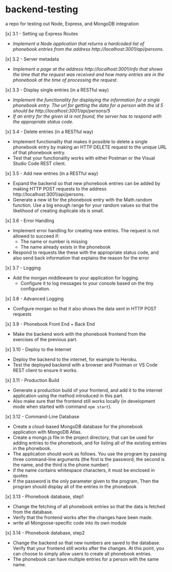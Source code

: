 # backend-testing

a repo for testing out Node, Express, and MongoDB integration

[x] 3.1 - Setting up Express Routes

- _Implement a Node application that returns a hardcoded list of phonebook entries from the address http://localhost:3001/api/persons._

[x] 3.2 - Server metadata

- _Implement a page at the address http://localhost:3001/info that shows the time that the request was received and how many entries are in the phonebook at the time of processing the request._

[x] 3.3 - Display single entries (in a RESTful way)

- _Implement the functionality for displaying the information for a single phonebook entry. The url for getting the data for a person with the id 5 should be http://localhost:3001/api/persons/5_
- _If an entry for the given id is not found, the server has to respond with the appropriate status code._

[x] 3.4 - Delete entries (in a RESTful way)

- Implement functionality that makes it possible to delete a single phonebook entry by making an HTTP DELETE request to the unique URL of that phonebook entry.
- Test that your functionality works with either Postman or the Visual Studio Code REST client.

[x] 3.5 - Add new entries (in a RESTful way)

- Expand the backend so that new phonebook entries can be added by making HTTP POST requests to the address http://localhost:3001/api/persons.
- Generate a new id for the phonebook entry with the Math.random function. Use a big enough range for your random values so that the likelihood of creating duplicate ids is small.

[x] 3.6 - Error Handling

- Implement error handling for creating new entries. The request is not allowed to succeed if:
  - The name or number is missing
  - The name already exists in the phonebook
- Respond to requests like these with the appropriate status code, and also send back information that explains the reason for the error

[x] 3.7 - Logging

- Add the morgan middleware to your application for logging.
  - Configure it to log messages to your console based on the tiny configuration.

[x] 3.8 - Advanced Logging

- Configure morgan so that it also shows the data sent in HTTP POST requests

[x] 3.9 - Phonebook Front End + Back End

- Make the backend work with the phonebook frontend from the exercises of the previous part.

[x] 3.10 - Deploy to the Internet

- Deploy the backend to the internet, for example to Heroku.
- Test the deployed backend with a browser and Postman or VS Code REST client to ensure it works.

[x] 3.11 - Production Build

- Generate a production build of your frontend, and add it to the internet application using the method introduced in this part.
- Also make sure that the frontend still works locally (in development mode when started with command `npm start`).

[x] 3.12 - Command-Line Database

- Create a cloud-based MongoDB database for the phonebook application with MongoDB Atlas.
- Create a mongo.js file in the project directory, that can be used for adding entries to the phonebook, and for listing all of the existing entries in the phonebook.
- The application should work as follows. You use the program by passing three command-line arguments (the first is the password, the second is the name, and the third is the phone number)
- if the name contains whitespace characters, it must be enclosed in quotes
- If the password is the only parameter given to the program, Then the program should display all of the entries in the phonebook

[x] 3.13 - Phonebook database, step1

- Change the fetching of all phonebook entries so that the data is fetched from the database.
- Verify that the frontend works after the changes have been made.
- write all Mongoose-specific code into its own module

[x] 3.14 - Phonebook database, step2

- Change the backend so that new numbers are saved to the database. Verify that your frontend still works after the changes.
  At this point, you can choose to simply allow users to create all phonebook entries.
- The phonebook can have multiple entries for a person with the same name.
